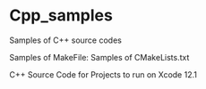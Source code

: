 # Cpp_samples

Samples of C++ source codes

Samples of MakeFile: Samples of CMakeLists.txt

C++ Source Code for Projects to run on Xcode 12.1 
